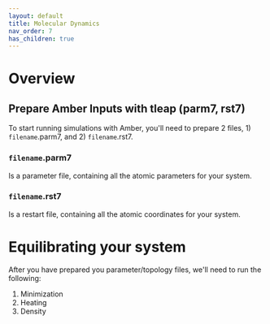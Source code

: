 ```yaml
---
layout: default
title: Molecular Dynamics 
nav_order: 7
has_children: true
---
```


# Overview

## Prepare Amber Inputs with tleap (parm7, rst7)

To start running simulations with Amber, you'll need to prepare 2 files, 1) `filename`.parm7, and 2) `filename`.rst7. 

### `filename`.parm7

Is a parameter file, containing all the atomic parameters for your system.

### `filename`.rst7 

Is a restart file, containing all the atomic coordinates for your system.

# Equilibrating your system

After you have prepared you parameter/topology files, we'll need to run the following:

1. Minimization
2. Heating
3. Density


